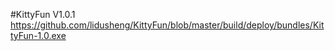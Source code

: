 #KittyFun V1.0.1
https://github.com/lidusheng/KittyFun/blob/master/build/deploy/bundles/KittyFun-1.0.exe